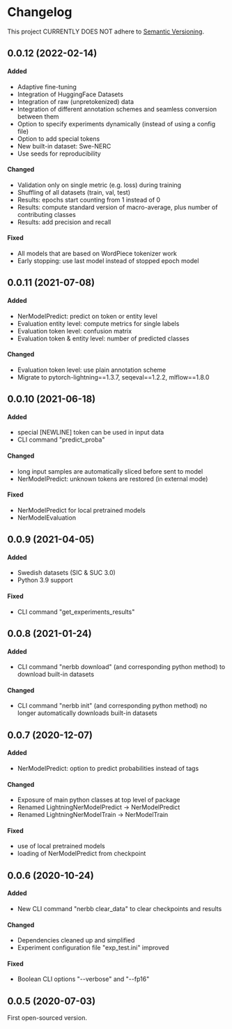 # Changelog
This project CURRENTLY DOES NOT adhere to [Semantic Versioning](https://semver.org/spec/v2.0.0.html).

## 0.0.12 (2022-02-14)
#### Added
- Adaptive fine-tuning
- Integration of HuggingFace Datasets
- Integration of raw (unpretokenized) data
- Integration of different annotation schemes and seamless conversion between them
- Option to specify experiments dynamically (instead of using a config file)
- Option to add special tokens
- New built-in dataset: Swe-NERC
- Use seeds for reproducibility

#### Changed
- Validation only on single metric (e.g. loss) during training
- Shuffling of all datasets (train, val, test)
- Results: epochs start counting from 1 instead of 0
- Results: compute standard version of macro-average, plus number of contributing classes
- Results: add precision and recall

#### Fixed
- All models that are based on WordPiece tokenizer work
- Early stopping: use last model instead of stopped epoch model

## 0.0.11 (2021-07-08)
#### Added
- NerModelPredict: predict on token or entity level
- Evaluation entity level: compute metrics for single labels
- Evaluation token level: confusion matrix
- Evaluation token & entity level: number of predicted classes

#### Changed
- Evaluation token level: use plain annotation scheme
- Migrate to pytorch-lightning==1.3.7, seqeval==1.2.2, mlflow==1.8.0


## 0.0.10 (2021-06-18)
#### Added
- special [NEWLINE] token can be used in input data
- CLI command "predict_proba"

#### Changed
- long input samples are automatically sliced before sent to model
- NerModelPredict: unknown tokens are restored (in external mode) 

#### Fixed
- NerModelPredict for local pretrained models
- NerModelEvaluation


## 0.0.9 (2021-04-05)
#### Added
- Swedish datasets (SIC & SUC 3.0)
- Python 3.9 support

#### Fixed
- CLI command "get_experiments_results"


## 0.0.8 (2021-01-24)
#### Added
- CLI command "nerbb download" (and corresponding python method) to download built-in datasets

#### Changed
- CLI command "nerbb init" (and corresponding python method) no longer automatically downloads built-in datasets


## 0.0.7 (2020-12-07)
#### Added
- NerModelPredict: option to predict probabilities instead of tags

#### Changed
- Exposure of main python classes at top level of package
- Renamed LightningNerModelPredict -> NerModelPredict
- Renamed LightningNerModelTrain -> NerModelTrain

#### Fixed
- use of local pretrained models
- loading of NerModelPredict from checkpoint


## 0.0.6 (2020-10-24)
#### Added
- New CLI command "nerbb clear_data" to clear checkpoints and results

#### Changed
- Dependencies cleaned up and simplified
- Experiment configuration file "exp_test.ini" improved

#### Fixed
- Boolean CLI options "--verbose" and "--fp16"


## 0.0.5 (2020-07-03)
First open-sourced version.
